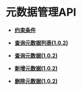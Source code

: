 # 元数据管理API<a name="ges_03_0067"></a>

-   **[约束条件](约束条件.md)**  

-   **[查询元数据列表\(1.0.2\)](查询元数据列表(1-0-2).md)**  

-   **[查询元数据\(1.0.2\)](查询元数据(1-0-2).md)**  

-   **[新增元数据\(1.0.2\)](新增元数据(1-0-2).md)**  

-   **[删除元数据\(1.0.2\)](删除元数据(1-0-2).md)**  


